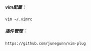 ##### vim配置：

```sh
vim ~/.vimrc
```

##### 插件管理：

```http
https://github.com/junegunn/vim-plug
```

